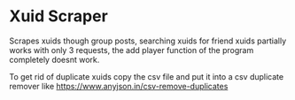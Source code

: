 # Xuid Scraper
Scrapes xuids though group posts, searching xuids for friend xuids partially works with only 3 requests, the add player function of the program completely doesnt work. 

To get rid of duplicate xuids copy the csv file and put it into a csv duplicate remover like https://www.anyjson.in/csv-remove-duplicates
